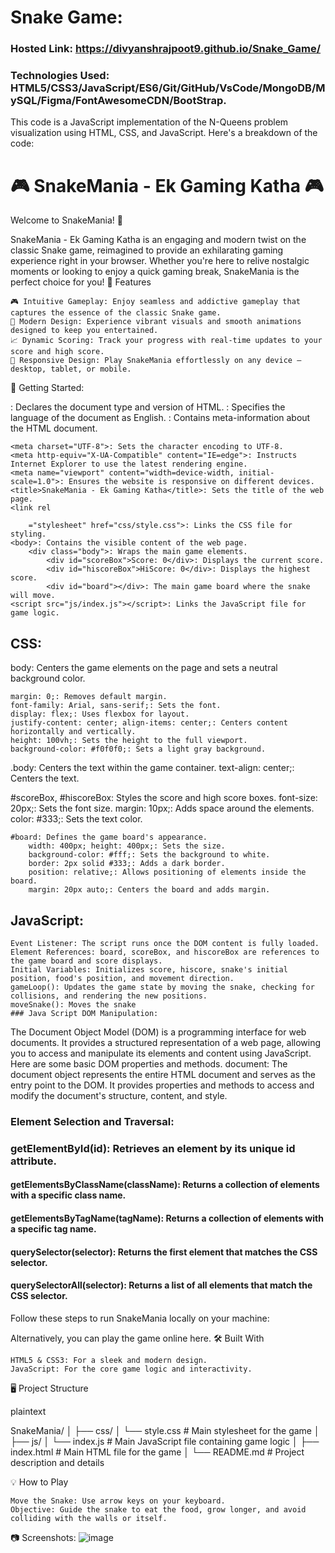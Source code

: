 # Snake Game:
### Hosted Link: https://divyanshrajpoot9.github.io/Snake_Game/
### Technologies Used: HTML5/CSS3/JavaScript/ES6/Git/GitHub/VsCode/MongoDB/MySQL/Figma/FontAwesomeCDN/BootStrap.
This code is a JavaScript implementation of the N-Queens problem visualization using HTML, CSS, and JavaScript. 
Here's a breakdown of the code:

# 🎮 SnakeMania - Ek Gaming Katha 🎮

Welcome to SnakeMania! 🐍

SnakeMania - Ek Gaming Katha is an engaging and modern twist on the classic Snake game, reimagined to provide an exhilarating gaming experience right in your browser. Whether you're here to relive nostalgic moments or looking to enjoy a quick gaming break, SnakeMania is the perfect choice for you!
🌟 Features

    🎮 Intuitive Gameplay: Enjoy seamless and addictive gameplay that captures the essence of the classic Snake game.
    🌈 Modern Design: Experience vibrant visuals and smooth animations designed to keep you entertained.
    📈 Dynamic Scoring: Track your progress with real-time updates to your score and high score.
    📱 Responsive Design: Play SnakeMania effortlessly on any device – desktop, tablet, or mobile.

🚀 Getting Started:

<!DOCTYPE html>: Declares the document type and version of HTML.
<html lang="en">: Specifies the language of the document as English.
<head>: Contains meta-information about the HTML document.

    <meta charset="UTF-8">: Sets the character encoding to UTF-8.
    <meta http-equiv="X-UA-Compatible" content="IE=edge">: Instructs Internet Explorer to use the latest rendering engine.
    <meta name="viewport" content="width=device-width, initial-scale=1.0">: Ensures the website is responsive on different devices.
    <title>SnakeMania - Ek Gaming Katha</title>: Sets the title of the web page.
    <link rel

        ="stylesheet" href="css/style.css">: Links the CSS file for styling.
    <body>: Contains the visible content of the web page.
        <div class="body">: Wraps the main game elements.
            <div id="scoreBox">Score: 0</div>: Displays the current score.
            <div id="hiscoreBox">HiScore: 0</div>: Displays the highest score.
            <div id="board"></div>: The main game board where the snake will move.
    <script src="js/index.js"></script>: Links the JavaScript file for game logic.
    
## CSS:
body: Centers the game elements on the page and sets a neutral background color.

    margin: 0;: Removes default margin.
    font-family: Arial, sans-serif;: Sets the font.
    display: flex;: Uses flexbox for layout.
    justify-content: center; align-items: center;: Centers content horizontally and vertically.
    height: 100vh;: Sets the height to the full viewport.
    background-color: #f0f0f0;: Sets a light gray background.

.body: Centers the text within the game container.
    text-align: center;: Centers the text.

#scoreBox, #hiscoreBox: Styles the score and high score boxes.
    font-size: 20px;: Sets the font size.
    margin: 10px;: Adds space around the elements.
    color: #333;: Sets the text color.

    #board: Defines the game board's appearance.
        width: 400px; height: 400px;: Sets the size.
        background-color: #fff;: Sets the background to white.
        border: 2px solid #333;: Adds a dark border.
        position: relative;: Allows positioning of elements inside the board.
        margin: 20px auto;: Centers the board and adds margin.

## JavaScript:
    Event Listener: The script runs once the DOM content is fully loaded.
    Element References: board, scoreBox, and hiscoreBox are references to the game board and score displays.
    Initial Variables: Initializes score, hiscore, snake's initial position, food's position, and movement direction.
    gameLoop(): Updates the game state by moving the snake, checking for collisions, and rendering the new positions.
    moveSnake(): Moves the snake
    ### Java Script DOM Manipulation:
The Document Object Model (DOM) is a programming interface for web documents. It provides a structured representation of a web page, allowing you to access and manipulate its elements and content using JavaScript. Here are some basic DOM properties and methods.
document: The document object represents the entire HTML document and serves as the entry point to the DOM. It provides properties and methods to access and modify the document's structure, content, and style.

### Element Selection and Traversal:

  ### getElementById(id): Retrieves an element by its unique id attribute.
  #### getElementsByClassName(className): Returns a collection of elements with a specific class name.
  ####  getElementsByTagName(tagName): Returns a collection of elements with a specific tag name.
  ####  querySelector(selector): Returns the first element that matches the CSS selector.
  ####  querySelectorAll(selector): Returns a list of all elements that match the CSS selector.


Follow these steps to run SnakeMania locally on your machine:

Alternatively, you can play the game online here.
🛠️ Built With

    HTML5 & CSS3: For a sleek and modern design.
    JavaScript: For the core game logic and interactivity.

🖥️ Project Structure

plaintext

SnakeMania/
│
├── css/
│   └── style.css        # Main stylesheet for the game
│
├── js/
│   └── index.js         # Main JavaScript file containing game logic
│
├── index.html           # Main HTML file for the game
│
└── README.md            # Project description and details

💡 How to Play

    Move the Snake: Use arrow keys on your keyboard.
    Objective: Guide the snake to eat the food, grow longer, and avoid colliding with the walls or itself.

📷 Screenshots:
![image](https://github.com/divyanshrajpoot9/Snake_Game/assets/114856467/4a68a6a2-1c23-4d16-a966-09d8ef1c0652)





